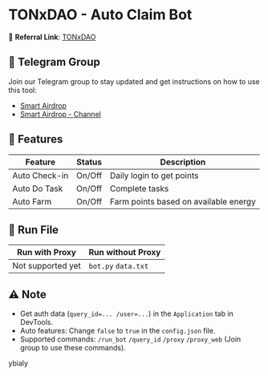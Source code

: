 # TONxDAO - Auto Claim Bot

🔗 **Referral Link**: [TONxDAO](https://t.me/tonxdao_bot?start=ref_5914982564)

## 📢 Telegram Group

Join our Telegram group to stay updated and get instructions on how to use this tool:

- [Smart Airdrop](https://t.me/smartairdrop2120)
- [Smart Airdrop - Channel](https://t.me/smartairdrop_channel)

## 🌟 Features

| Feature       | Status | Description                           |
| ------------- | ------ | ------------------------------------- |
| Auto Check-in | On/Off | Daily login to get points             |
| Auto Do Task  | On/Off | Complete tasks                        |
| Auto Farm     | On/Off | Farm points based on available energy |

## 🚀 Run File

| Run with Proxy    | Run without Proxy   |
| ----------------- | ------------------- |
| Not supported yet | `bot.py` `data.txt` |

## ⚠️ Note

- Get auth data (`query_id=... /user=...`) in the `Application` tab in DevTools.
- Auto features: Change `false` to `true` in the `config.json` file.
- Supported commands: `/run_bot` `/query_id` `/proxy` `/proxy_web` (Join group to use these commands).

ybialy